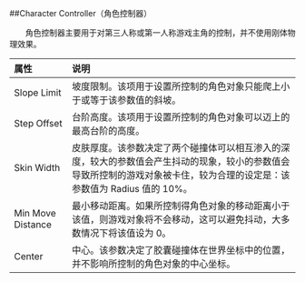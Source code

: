 ##Character Controller（角色控制器）

&emsp;&emsp;角色控制器主要用于对第三人称或第一人称游戏主角的控制，并不使用刚体物理效果。

|属性|说明|
|:--|:--|
|Slope Limit|坡度限制。该项用于设置所控制的角色对象只能爬上小于或等于该参数值的斜坡。|
|Step Offset|台阶高度。该项用于设置所控制的角色对象可以迈上的最高台阶的高度。|
|Skin Width|皮肤厚度。该参数决定了两个碰撞体可以相互渗入的深度，较大的参数值会产生抖动的现象，较小的参数值会导致所控制的游戏对象被卡住，较为合理的设定是：该参数值为 Radius 值的 10%。|
|Min Move Distance|最小移动距离。如果所控制得角色对象的移动距离小于该值，则游戏对象将不会移动，这可以避免抖动，大多数情况下将该值设为 0。|
|Center|中心。该参数决定了胶囊碰撞体在世界坐标中的位置，并不影响所控制的角色对象的中心坐标。|